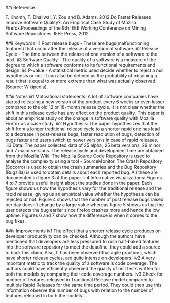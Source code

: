 ##i Reference
    
F. Khomh, T. Dhaliwal, Y. Zou and B. Adams. 2012.Do Faster Releases Improve Software Quality?: An Empirical Case Study of Mozilla Firefox.Proceedings of the 9th IEEE Working Conference on Mining Software Repositories. IEEE Press, 2012.

##ii Keywords
ii1 Post release bugs - These are bugs(malfunctioning features) that occur after the release of a version of software.
ii2 Release Cycle - The time between the release of one version of a software to the next.
ii3 Software Quality - The quality of a software is a measure of the degree to which a software conforms to its functional requirements and design.
ii4 P-value - A statistical metric used decide whether to reject a null hypothesis or not. It can also be defined as the probability of obtaining a result that is equal to or more extreme than what was actually observed.(Source: Wikipedia).

##iii Notes
iii1 Motivational statements: A lot of software companies have started releasing a new version of the product every 6 weeks or even lesser compared to the old 12 or 18-month release cycle. It is not clear whether the shift in this release cycle has any effect on the product quality. This paper is about an empirical study on the change in software quality with Mozilla Firefox as a case study.
iii2 Hypothesis: The paper hypothesizes that the shift from a longer traditional release cycle to a shorter rapid one has lead to a decrease in post-release bugs, faster resolution of bugs, detection of bugs faster and users switch to newer versions in case of rapid releases.
iii3 Data: The paper collected data of 25 alpha, 25 beta versions, 29 minor and 7 major versions. The release cycle and development time are obtained from the Mozilla Wiki. The Mozilla Source Code Repository is used to analyse the complexity using a tool - SourceMonitor. The Crash Repository (Socorro) is used to obtain the crash summaries and the Bug Repository (Bugzilla) is used to obtain details about each reported bug. All these are documented in figure 3 of the paper.
iii4 Informative visualizations: Figures 4 to 7 provide useful insight about the studies done in the paper. Each figure shows us how the hypothesis vary for the traditional release and the rapid release, giving us an empirical value whether the hypothesis can be rejected or not. Figure 4 shows that the number of post release bugs raised per day doesn’t change by a large value whereas figure 5 shows us that the user detects the bug earlier since firefox crashes more and hence the low uptime. Figures 6 and 7 show how the difference is when it comes to the bug fixes.

##iv Improvements
iv1 The effect that a shorter release cycle produces on developer productivity can be checked. Although the authors have mentioned that developers are less pressured to rush half-baked features into the software repository to meet the deadline, they could add a source to back this claim. Also, It has been observed that agile practices, which have shorter release cycles, are quite intense on developers.
iv2 A very important metric to track the quality of a software is code coverage. The authors could have efficiently observed the quality of unit tests written for both the models by comparing their code coverage numbers.
iv3 Check for number of features released in Traditional Release model compared to multiple Rapid Releases for the same time period. They could then use this information observe the number of bugs with relation to the number of features released in both the models.
